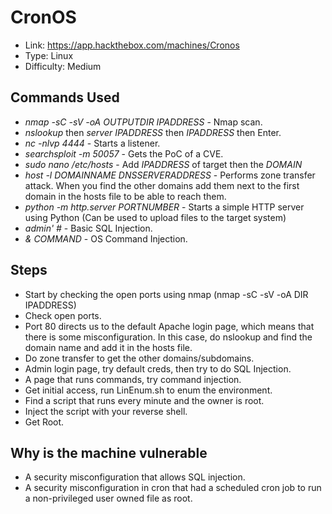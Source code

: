 # CronOS
* Link: https://app.hackthebox.com/machines/Cronos
* Type: Linux
* Difficulty: Medium

## Commands Used
* *nmap -sC -sV -oA OUTPUTDIR IPADDRESS* - Nmap scan.
* *nslookup* then *server IPADDRESS* then *IPADDRESS* then Enter.
* *nc -nlvp 4444* - Starts a listener.
* *searchsploit -m 50057* - Gets the PoC of a CVE.
* *sudo nano /etc/hosts* - Add *IPADDRESS* of target then the *DOMAIN*
* *host -l DOMAINNAME DNSSERVERADDRESS* - Performs zone transfer attack. When you find the other domains add them next to the first domain in the hosts file to be able to reach them.
* *python -m http.server PORTNUMBER* - Starts a simple HTTP server using Python (Can be used to upload files to the target system)
* *admin' #* - Basic SQL Injection.
* *& COMMAND* - OS Command Injection.
  
## Steps
* Start by checking the open ports using nmap (nmap -sC -sV -oA DIR IPADDRESS)
* Check open ports.
* Port 80 directs us to the default Apache login page, which means that there is some misconfiguration. In this case, do nslookup and find the domain name and add it in the hosts file.
* Do zone transfer to get the other domains/subdomains.
* Admin login page, try default creds, then try to do SQL Injection.
* A page that runs commands, try command injection.
* Get initial access, run LinEnum.sh to enum the environment.
* Find a script that runs every minute and the owner is root.
* Inject the script with your reverse shell.
* Get Root.

## Why is the machine vulnerable
* A security misconfiguration that allows SQL injection.
* A security misconfiguration in cron that had a scheduled cron job to run a non-privileged user owned file as root.
